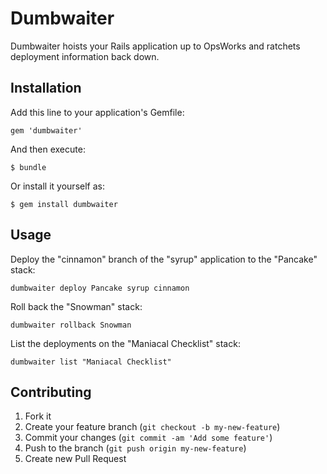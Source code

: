 Dumbwaiter
==========

Dumbwaiter hoists your Rails application up to OpsWorks and ratchets deployment
information back down.


Installation
------------

Add this line to your application's Gemfile:

    gem 'dumbwaiter'

And then execute:

    $ bundle

Or install it yourself as:

    $ gem install dumbwaiter


Usage
-----

Deploy the "cinnamon" branch of the "syrup" application to the "Pancake" stack:

  `dumbwaiter deploy Pancake syrup cinnamon`

Roll back the "Snowman" stack:

  `dumbwaiter rollback Snowman`

List the deployments on the "Maniacal Checklist" stack:

  `dumbwaiter list "Maniacal Checklist"`


Contributing
------------

1. Fork it
2. Create your feature branch (`git checkout -b my-new-feature`)
3. Commit your changes (`git commit -am 'Add some feature'`)
4. Push to the branch (`git push origin my-new-feature`)
5. Create new Pull Request
